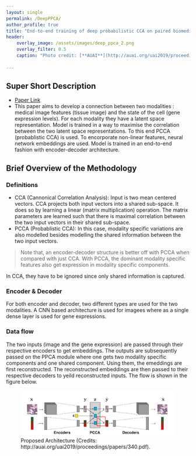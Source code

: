 ```yaml
---
layout: single
permalink: /DeepPPCA/
author_profile: true
title: "End-to-end training of deep probabilistic CCA on paired biomedical observations"
header:
    overlay_image: /assets/images/deep_ppca_2.png
    overlay_filter: 0.5
    caption: "Photo credit: [**AUAI**](http://auai.org/uai2019/proceedings/papers/340.pdf)"

---
```


## Super Short Description
* [Paper Link](http://auai.org/uai2019/proceedings/papers/340.pdf)
* This paper aims to develop a connection between two modalities : medical image features (tissue image) and the state of the cell (gene expression levels). For each modality they have  a latent space representation. Model is trained in a way to maximise the correlation between the two latent space representations. To this end PCCA (probablistic CCA) is used. To encorporate non-linear features, neural network embeddings are used. Model is trained in an end-to-end fashion with encoder-decoder architecture.

## Brief Overview of the Methodology
### Definitions
* CCA (Cannonical Correlation Analysis): Input is two mean centered vectors. CCA projects both input vectors into a shared sub-space. It does so by learning a linear (matrix multiplication) operation. The matrix parameters are learned such that there is maximal correlation between the two input vectors in their shared sub-space.
* PCCA (Probablistic CCA): In this case, modality specific variations are also modelled besides modelling the shared information between the two input vectors.
>Note that, an encoder-decoder structure is better off with PCCA when compared with just CCA. With PCCA, the dominant modality specific features also get expression in modality specific components.

In CCA, they have to be ignored since only shared information is captured.

### Encoder & Decoder
For both encoder and decoder, two different types are used for the two modalities. A CNN based architecture is used for imagees where as a single dense layer is used for gene expressions.

### Data flow
The two inputs (image and the gene expression) are passed through their respective encoders to get embeddings. The outputs are subsequently passed on the PPCA module where one gets two modality specific components and one shared component. Using them, the emeddings are first reconstructed. The reconstructed embeddings are then passed to their respective decoders to yeild reconstructed inputs. The flow is shown in the figure below.
<figure>
    <a href="../assets/images/deep_ppca_1.png"><img src="../assets/images/deep_ppca_1.png"></a>
    <figcaption>Proposed Architecture (Credits: http://auai.org/uai2019/proceedings/papers/340.pdf).</figcaption>
</figure>

